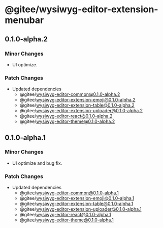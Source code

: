 # @gitee/wysiwyg-editor-extension-menubar

## 0.1.0-alpha.2

### Minor Changes

- UI optimize.

### Patch Changes

- Updated dependencies
  - @gitee/wysiwyg-editor-common@0.1.0-alpha.2
  - @gitee/wysiwyg-editor-extension-emoji@0.1.0-alpha.2
  - @gitee/wysiwyg-editor-extension-table@0.1.0-alpha.2
  - @gitee/wysiwyg-editor-extension-uploader@0.1.0-alpha.2
  - @gitee/wysiwyg-editor-react@0.1.0-alpha.2
  - @gitee/wysiwyg-editor-theme@0.1.0-alpha.2

## 0.1.0-alpha.1

### Minor Changes

- UI optimize and bug fix.

### Patch Changes

- Updated dependencies
  - @gitee/wysiwyg-editor-common@0.1.0-alpha.1
  - @gitee/wysiwyg-editor-extension-emoji@0.1.0-alpha.1
  - @gitee/wysiwyg-editor-extension-table@0.1.0-alpha.1
  - @gitee/wysiwyg-editor-extension-uploader@0.1.0-alpha.1
  - @gitee/wysiwyg-editor-react@0.1.0-alpha.1
  - @gitee/wysiwyg-editor-theme@0.1.0-alpha.1
